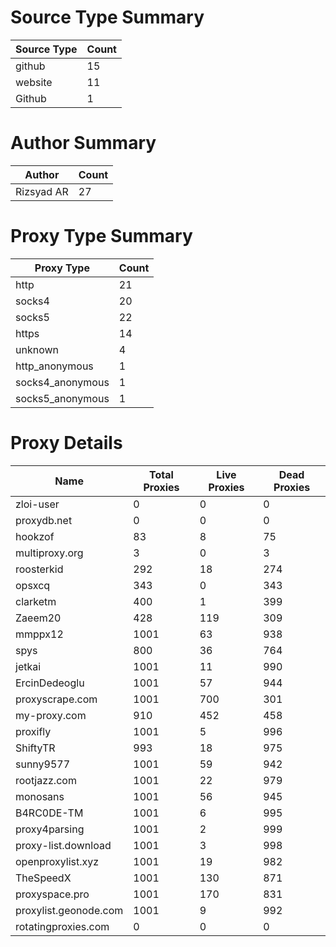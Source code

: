 # Source Type Summary

| Source Type | Count |
|-------------|-------|
| github | 15 |
| website | 11 |
| Github | 1 |


# Author Summary

| Author | Count |
|--------|-------|
| Rizsyad AR | 27 |


# Proxy Type Summary

| Proxy Type | Count |
|------------|-------|
| http | 21 |
| socks4 | 20 |
| socks5 | 22 |
| https | 14 |
| unknown | 4 |
| http_anonymous | 1 |
| socks4_anonymous | 1 |
| socks5_anonymous | 1 |


# Proxy Details

| Name | Total Proxies | Live Proxies | Dead Proxies |
|------|---------------|--------------|---------------|
| zloi-user | 0 | 0 | 0 |
| proxydb.net | 0 | 0 | 0 |
| hookzof | 83 | 8 | 75 |
| multiproxy.org | 3 | 0 | 3 |
| roosterkid | 292 | 18 | 274 |
| opsxcq | 343 | 0 | 343 |
| clarketm | 400 | 1 | 399 |
| Zaeem20 | 428 | 119 | 309 |
| mmppx12 | 1001 | 63 | 938 |
| spys | 800 | 36 | 764 |
| jetkai | 1001 | 11 | 990 |
| ErcinDedeoglu | 1001 | 57 | 944 |
| proxyscrape.com | 1001 | 700 | 301 |
| my-proxy.com | 910 | 452 | 458 |
| proxifly | 1001 | 5 | 996 |
| ShiftyTR | 993 | 18 | 975 |
| sunny9577 | 1001 | 59 | 942 |
| rootjazz.com | 1001 | 22 | 979 |
| monosans | 1001 | 56 | 945 |
| B4RC0DE-TM | 1001 | 6 | 995 |
| proxy4parsing | 1001 | 2 | 999 |
| proxy-list.download | 1001 | 3 | 998 |
| openproxylist.xyz | 1001 | 19 | 982 |
| TheSpeedX | 1001 | 130 | 871 |
| proxyspace.pro | 1001 | 170 | 831 |
| proxylist.geonode.com | 1001 | 9 | 992 |
| rotatingproxies.com | 0 | 0 | 0 |
